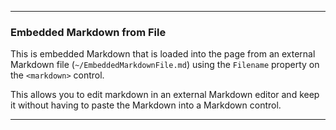 ﻿
---

### Embedded Markdown from File
This is embedded Markdown that is loaded into the page from an external Markdown file (`~/EmbeddedMarkdownFile.md`) using the `Filename` property on the `<markdown>` control.

This allows you to edit markdown in an external Markdown editor and keep it without having to paste the Markdown into a Markdown control.

---

